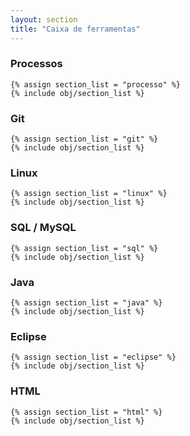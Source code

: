 ```yaml
---
layout: section
title: "Caixa de ferramentas"
---
```

<div class="row">
  <div class="span4">
    <h3>Processos</h3>
    
    {% assign section_list = "processo" %}
    {% include obj/section_list %}
  </div>
  <div class="span4">
    <h3>Git</h3>
    
    {% assign section_list = "git" %}
    {% include obj/section_list %}
  </div>
  <div class="span4">
    <h3>Linux</h3>
    
    {% assign section_list = "linux" %}
    {% include obj/section_list %}
  </div>
</div>

<div class="row">
  <div class="span4">
    <h3>SQL / MySQL</h3>

    {% assign section_list = "sql" %}
    {% include obj/section_list %}
  </div>
  <div class="span4">
  </div>
  <div class="span4">
  </div>
</div>

<div class="row">
  <div class="span4">
    <h3>Java</h3>

    {% assign section_list = "java" %}
    {% include obj/section_list %}
  </div>
  <div class="span4">
    <h3>Eclipse</h3>

    {% assign section_list = "eclipse" %}
    {% include obj/section_list %}
  </div>
    <div class="span4">
    <h3>HTML</h3>

    {% assign section_list = "html" %}
    {% include obj/section_list %}
  </div>
  <div class="span4">
  </div>
</div>